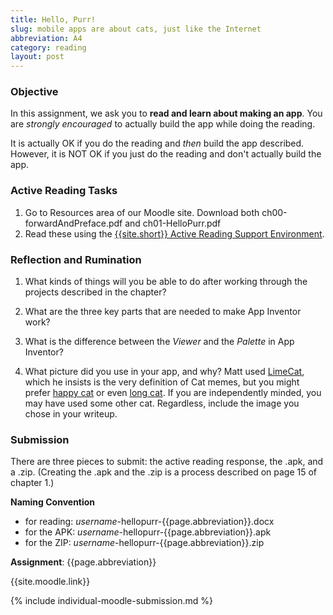 ```yaml
---
title: Hello, Purr!
slug: mobile apps are about cats, just like the Internet
abbreviation: A4
category: reading
layout: post
---
```


### Objective

In this assignment, we ask you to **read and learn about making an app**. You are *strongly encouraged* to actually build the app while doing the reading. 

It is actually OK if you do the reading and *then* build the app described. However, it is NOT OK if you just do the reading and don't actually build the app.

### Active Reading Tasks

1. Go to Resources area of our Moodle site.  Download both ch00-forwardAndPreface.pdf and ch01-HelloPurr.pdf
1. Read these using the [{{site.short}} Active Reading Support Environment]({{site.base}}/infra/active-reading-process/).

### Reflection and Rumination

1. What kinds of things will you be able to do after working through the projects described in the chapter? 

1. What are the three key parts that are needed to make App Inventor work?

1. What is the difference between the *Viewer* and the *Palette* in App Inventor?

1. What picture did you use in your app, and why? Matt used [LimeCat](http://knowyourmeme.com/memes/limecat), which he insists is the very definition of Cat memes, but you might prefer [happy cat](http://knowyourmeme.com/memes/happy-cat) or even [long cat](http://knowyourmeme.com/memes/longcat). If you are independently minded, you may have used some other cat. Regardless, include the image you chose in your writeup.


### Submission

There are three pieces to submit: the active reading response, the .apk, and a .zip. (Creating the .apk and the .zip is a process described on page 15 of chapter 1.)

**Naming Convention**

* for reading: *username*-hellopurr-{{page.abbreviation}}.docx
* for the APK: *username*-hellopurr-{{page.abbreviation}}.apk
* for the ZIP: *username*-hellopurr-{{page.abbreviation}}.zip

**Assignment**: {{page.abbreviation}}

{{site.moodle.link}}

{% include individual-moodle-submission.md %}

